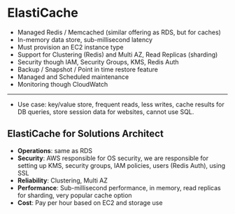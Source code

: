 # ElastiCache

- Managed Redis / Memcached (similar offering as RDS, but for caches)
- In-memory data store, sub-millisecond latency
- Must provision an EC2 instance type
- Support for Clustering (Redis) and Multi AZ, Read Replicas (sharding)
- Security though IAM, Security Groups, KMS, Redis Auth
- Backup / Snapshot / Point in time restore feature
- Managed and Scheduled maintenance
- Monitoring though CloudWatch

---

- Use case: key/value store, frequent reads, less writes, cache results for DB queries, store session data for websites, cannot use SQL.

## ElastiCache for Solutions Architect

- **Operations**: same as RDS
- **Security**: AWS responsible for OS security, we are responsible for setting up KMS, security groups, IAM policies, users (Redis Auth), using SSL
- **Reliability**: Clustering, Multi AZ
- **Performance**: Sub-millisecond performance, in memory, read replicas for sharding, very popular cache option
- **Cost**: Pay per hour based on EC2 and storage use